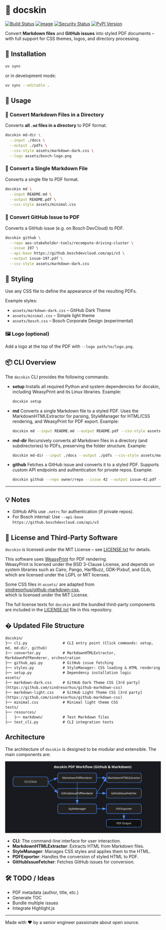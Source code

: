 # 📄 docskin

[![Build Status](https://github.com/cdeimling/docskin/actions/workflows/ci.yml/badge.svg)](https://github.com/cdeimling/docskin/actions)
[![image](https://img.shields.io/pypi/v/ruff.svg)](https://pypi.python.org/pypi/ruff)
[![Security Status](https://img.shields.io/badge/security-bandit-green.svg)](https://github.com/PyCQA/bandit)
[![PyPI Version](https://img.shields.io/pypi/v/docskin?style=flat-square)](https://pypi.org/project/docskin/)

<!-- Pytest Coverage Comment:Begin -->
<!-- Pytest Coverage Comment:End -->

Convert **Markdown files** and **GitHub issues** into styled PDF documents – with full support for CSS themes, logos, and directory processing.

## 🔧 Installation

```bash
uv sync
```

or in development mode:

```bash
uv sync --editable .
```

## 🚀 Usage

### 📁 Convert Markdown Files in a Directory

Converts **all `.md` files in a directory** to PDF format.

```bash
docskin md-dir \
  --input ./docs \
  --output ./pdfs \
  --css-style assets/markdown-dark.css \
  --logo assets/bosch-logo.png
```

### 📄 Convert a Single Markdown File

Converts a single file to PDF format.

```bash
docskin md \
  --input README.md \
  --output README.pdf \
  --css-style assets/minimal.css
```

### 🐙 Convert GitHub Issue to PDF

Converts a GitHub issue (e.g. on Bosch DevCloud) to PDF.

```bash
docskin github \
  --repo aos-stakeholder-tools/recompute-driving-cluster \
  --issue 197 \
  --api-base https://github.boschdevcloud.com/api/v3 \
  --output issue-197.pdf \
  --css-style assets/markdown-dark.css
```

## 🎨 Styling

Use any CSS file to define the appearance of the resulting PDFs.

Example styles:

- `assets/markdown-dark.css` – GitHub Dark Theme
- `assets/minimal.css` – Simple light theme
- `assets/bosch.css` – Bosch Corporate Design (experimental)

### 🖼️ Logo (optional)

Add a logo at the top of the PDF with `--logo path/to/logo.png`.

## 📦 CLI Overview

The `docskin` CLI provides the following commands:

- **setup**
  Installs all required Python and system dependencies for docskin, including WeasyPrint and its Linux libraries.
  Example:
  ```bash
  docskin setup
  ```

- **md**
  Converts a single Markdown file to a styled PDF.
  Uses the MarkdownHTMLExtractor for parsing, StyleManager for HTML/CSS rendering, and WeasyPrint for PDF export.
  Example:
  ```bash
  docskin md --input README.md --output README.pdf --css-style assets/minimal.css
  ```

- **md-dir**
  Recursively converts all Markdown files in a directory (and subdirectories) to PDFs, preserving the folder structure.
  Example:
  ```bash
  docskin md-dir --input ./docs --output ./pdfs --css-style assets/markdown-dark.css
  ```

- **github**
  Fetches a GitHub issue and converts it to a styled PDF. Supports custom API endpoints and authentication for private repos.
  Example:
  ```bash
  docskin github --repo owner/repo --issue 42 --output issue-42.pdf --css-style assets/markdown-dark.css
  ```

---

## 💡 Notes

- GitHub APIs use `.netrc` for authentication (if private repos).
- For Bosch internal: Use `--api-base https://github.boschdevcloud.com/api/v3`

## 📜 License and Third-Party Software

`docskin` is licensed under the MIT License – see [LICENSE.txt](LICENSE.txt) for details.

This software uses [WeasyPrint](https://weasyprint.org/) for PDF rendering.  
WeasyPrint is licensed under the BSD 3-Clause License, and depends on system libraries such as Cairo, Pango, HarfBuzz, GDK-Pixbuf, and GLib, which are licensed under the LGPL or MIT licenses.

Some CSS files in `assets/` are adapted from  
[sindresorhus/github-markdown-css](https://github.com/sindresorhus/github-markdown-css),  
which is licensed under the MIT License.

The full license texts for `docskin` and the bundled third-party components are included in the [LICENSE.txt](LICENSE.txt) file in this repository.



## �️ Updated File Structure

```text
docskin/
├── cli.py                # CLI entry point (Click commands: setup, md, md-dir, github)
├── converter.py          # MarkdownHTMLExtractor, MarkdownPdfRenderer, orchestration
├── github_api.py         # GitHub issue fetching
├── styles.py             # StyleManager: CSS loading & HTML rendering
├── setup.py              # Dependency installation logic
assets/
├── markdown-dark.css     # GitHub Dark Theme CSS [3rd party](https://github.com/sindresorhus/github-markdown-css)
├── markdown-light.css    # GitHub Light Theme CSS [3rd party](https://github.com/sindresorhus/github-markdown-css)
├── minimal.css           # Minimal light theme CSS
tests/
├── resources/
│   ├── markdown/         # Test Markdown files
├── test_cli.py           # CLI integration tests
```

## Architecture

The architecture of `docskin` is designed to be modular and extensible. The main components are:

![docskin architecture](docs/architecture.svg)

- **CLI**: The command-line interface for user interaction.
- **MarkdownHTMLExtractor**: Extracts HTML from Markdown files.
- **StyleManager**: Manages CSS styles and applies them to the HTML.
- **PDFExporter**: Handles the conversion of styled HTML to PDF.
- **GitHubIssueFetcher**: Fetches GitHub issues for conversion.


## 🛠️ TODO / Ideas

- PDF metadata (author, title, etc.)
- Generate TOC
- Bundle multiple issues
- Integrate Highlight.js

---

Made with ❤️ by a senior engineer passionate about open source.
